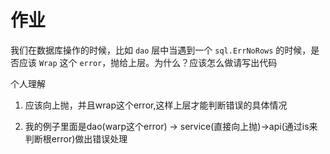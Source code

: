 # 作业

我们在数据库操作的时候，比如 `dao` 层中当遇到一个 `sql.ErrNoRows` 的时候，是否应该 `Wrap` 这个 `error`，抛给上层。为什么？应该怎么做请写出代码

个人理解

1. 应该向上抛，并且wrap这个error,这样上层才能判断错误的具体情况

2. 我的例子里面是dao(warp这个error) -> service(直接向上抛)->api(通过is来判断根error)做出错误处理

